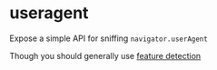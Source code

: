 useragent
=========

Expose a simple API for sniffing `navigator.userAgent`

Though you should generally use [feature detection](http://modernizr.com/)
